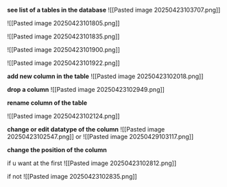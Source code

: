 **see list of a tables in the database**
![[Pasted image 20250423103707.png]]



![[Pasted image 20250423101805.png]]


![[Pasted image 20250423101835.png]]

![[Pasted image 20250423101900.png]]

![[Pasted image 20250423101922.png]]

**add new column in the table**
![[Pasted image 20250423102018.png]]

**drop a column**
![[Pasted image 20250423102949.png]]


**rename column of the table**

![[Pasted image 20250423102124.png]]

**change or edit datatype of the column**
![[Pasted image 20250423102547.png]]
or
![[Pasted image 20250429103117.png]]


**change the position of the column**

if u want at the first
![[Pasted image 20250423102812.png]]

if not 
![[Pasted image 20250423102835.png]]



